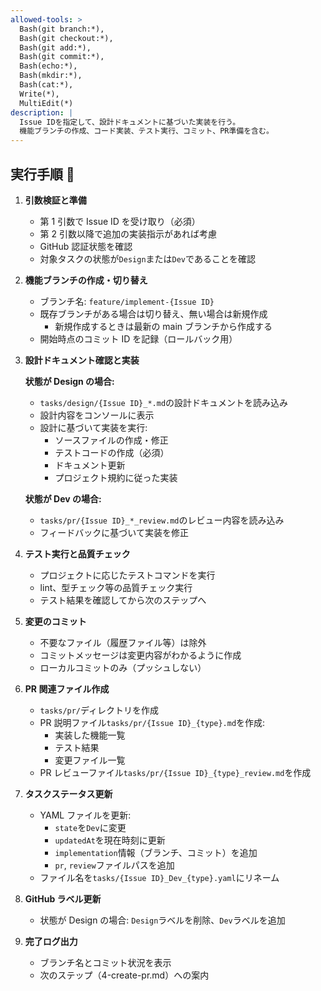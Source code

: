 ```yaml
---
allowed-tools: >
  Bash(git branch:*),
  Bash(git checkout:*),
  Bash(git add:*),
  Bash(git commit:*),
  Bash(echo:*),
  Bash(mkdir:*),
  Bash(cat:*),
  Write(*),
  MultiEdit(*)
description: |
  Issue IDを指定して、設計ドキュメントに基づいた実装を行う。
  機能ブランチの作成、コード実装、テスト実行、コミット、PR準備を含む。
---
```


## 実行手順 🤖

1. **引数検証と準備**

   - 第 1 引数で Issue ID を受け取り（必須）
   - 第 2 引数以降で追加の実装指示があれば考慮
   - GitHub 認証状態を確認
   - 対象タスクの状態が`Design`または`Dev`であることを確認

2. **機能ブランチの作成・切り替え**

   - ブランチ名: `feature/implement-{Issue ID}`
   - 既存ブランチがある場合は切り替え、無い場合は新規作成
     - 新規作成するときは最新の main ブランチから作成する
   - 開始時点のコミット ID を記録（ロールバック用）

3. **設計ドキュメント確認と実装**

   **状態が Design の場合:**

   - `tasks/design/{Issue ID}_*.md`の設計ドキュメントを読み込み
   - 設計内容をコンソールに表示
   - 設計に基づいて実装を実行:
     - ソースファイルの作成・修正
     - テストコードの作成（必須）
     - ドキュメント更新
     - プロジェクト規約に従った実装

   **状態が Dev の場合:**

   - `tasks/pr/{Issue ID}_*_review.md`のレビュー内容を読み込み
   - フィードバックに基づいて実装を修正

4. **テスト実行と品質チェック**

   - プロジェクトに応じたテストコマンドを実行
   - lint、型チェック等の品質チェック実行
   - テスト結果を確認してから次のステップへ

5. **変更のコミット**

   - 不要なファイル（履歴ファイル等）は除外
   - コミットメッセージは変更内容がわかるように作成
   - ローカルコミットのみ（プッシュしない）

6. **PR 関連ファイル作成**

   - `tasks/pr/`ディレクトリを作成
   - PR 説明ファイル`tasks/pr/{Issue ID}_{type}.md`を作成:
     - 実装した機能一覧
     - テスト結果
     - 変更ファイル一覧
   - PR レビューファイル`tasks/pr/{Issue ID}_{type}_review.md`を作成

7. **タスクステータス更新**

   - YAML ファイルを更新:
     - `state`を`Dev`に変更
     - `updatedAt`を現在時刻に更新
     - `implementation`情報（ブランチ、コミット）を追加
     - `pr`, `review`ファイルパスを追加
   - ファイル名を`tasks/{Issue ID}_Dev_{type}.yaml`にリネーム

8. **GitHub ラベル更新**

   - 状態が Design の場合: `Design`ラベルを削除、`Dev`ラベルを追加

9. **完了ログ出力**

   - ブランチ名とコミット状況を表示
   - 次のステップ（4-create-pr.md）への案内

